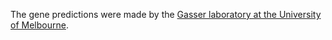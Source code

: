 [//]: # (Created by ./bin/manage_files.pl from ./species/Trichinella_britovi/PRJNA257433/Trichinella_britovi_PRJNA257433.annotation.html on Thu Jun 11 13:46:11 2020)
The gene predictions were made by the [Gasser laboratory at the University of Melbourne](http://www.gasserlab.org/).
